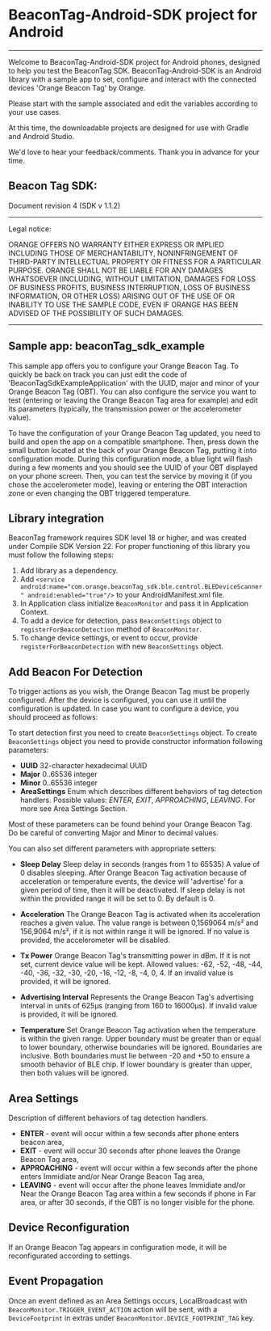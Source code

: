 # BeaconTag-Android-SDK project for Android
-----------------------------

Welcome to BeaconTag-Android-SDK project for Android phones, designed to help you test the BeaconTag SDK.
BeaconTag-Android-SDK is an Android library with a sample app to set, configure and interact with the connected devices 'Orange Beacon Tag' by Orange.

Please start with the sample associated and edit the variables according to your use cases.

At this time, the downloadable projects are designed for use with Gradle and Android Studio.

We'd love to hear your feedback/comments.
Thank you in advance for your time.

Beacon Tag SDK:
---------------
Document revision 4 (SDK v 1.1.2)

-----------------------------------------------------------------------------------------
Legal notice:

ORANGE OFFERS NO WARRANTY EITHER EXPRESS OR IMPLIED INCLUDING THOSE OF MERCHANTABILITY,
NONINFRINGEMENT OF THIRD-PARTY INTELLECTUAL PROPERTY OR FITNESS FOR A PARTICULAR PURPOSE.
ORANGE SHALL NOT BE LIABLE FOR ANY DAMAGES WHATSOEVER (INCLUDING, WITHOUT LIMITATION,
DAMAGES FOR LOSS OF BUSINESS PROFITS, BUSINESS INTERRUPTION, LOSS OF BUSINESS INFORMATION,
OR OTHER LOSS) ARISING OUT OF THE USE OF OR INABILITY TO USE THE SAMPLE CODE, 
EVEN IF ORANGE HAS BEEN ADVISED OF THE POSSIBILITY OF SUCH DAMAGES.

-----------------------------------------------------------------------------------------

Sample app: beaconTag_sdk_example
--------------------
This sample app offers you to configure your Orange Beacon Tag. 
To quickly be back on track you can just edit the code of 'BeaconTagSdkExampleApplication' 
with the UUID, major and minor of your Orange Beacon Tag (OBT). 
You can also configure the service you want to test (entering or leaving the Orange Beacon Tag area for example)
and edit its parameters (typically, the transmission power or the accelerometer value).

To have the configuration of your Orange Beacon Tag updated, you need to build and open the app
on a compatible smartphone. Then, press down the small button located at the back 
of your Orange Beacon Tag, putting it into configuration mode. During this configuration mode, 
a blue light will flash during a few moments and you should see the UUID of your OBT displayed on your phone screen. 
Then, you can test the service by moving it (if you chose the accelerometer mode), leaving or entering 
the OBT interaction zone or even changing the OBT triggered temperature. 


Library integration
--------------------
BeaconTag framework requires SDK level 18 or higher, and was created under Compile SDK Version 22. For proper functioning of this library you must follow the following steps:

1. Add library as a dependency.
2. Add `<service android:name="com.orange.beaconTag_sdk.ble.control.BLEDeviceScanner" android:enabled="true"/>` to your AndroidManifest.xml file.
3. In Application class initialize `BeaconMonitor` and pass it in Application Context.
4. To add a device for detection, pass `BeaconSettings` object to `registerForBeaconDetection` method of `BeaconMonitor`.
5. To change device settings, or event to occur, provide `registerForBeaconDetection` with new `BeaconSettings` object.

Add Beacon For Detection
--------------------
To trigger actions as you wish, the Orange Beacon Tag must be properly configured. After the device is configured, you can use it until the configuration is updated. In case you want to configure a device, you should proceed as follows:

To start detection first you need to create `BeaconSettings` object.
To create `BeaconSettings` object you need to provide constructor information following parameters:

- **UUID** 32-character hexadecimal UUID
- **Major** 0..65536 integer
- **Minor** 0..65536 integer
- **AreaSettings** Enum which describes different behaviors of tag detection handlers. Possible values:
*ENTER*, *EXIT*, *APPROACHING*, *LEAVING*. For more see Area Settings Section.

Most of these parameters can be found behind your Orange Beacon Tag. Do be careful of converting Major and Minor to decimal values.

You can also set different parameters with appropriate setters:

- **Sleep Delay** Sleep delay in seconds (ranges from 1 to 65535) A value of 0 disables sleeping.
After Orange Beacon Tag activation because of acceleration or temperature events, the device will 'advertise' for a given period of time, then it will be deactivated. If sleep delay is not within the provided range it will be set to 0.
By default is 0.

- **Acceleration** The Orange Beacon Tag is activated when its acceleration reaches a given value. The value range is between 0,1569064 m/s² and 156,9064 m/s², if it is not within range it will be ignored.
If no value is provided, the accelerometer will be disabled.

- **Tx Power** Orange Beacon Tag's transmitting power in dBm. If it is not set, current device value will be kept.
Allowed values: -62, -52, -48, -44, -40, -36, -32, -30, -20, -16, -12, -8, -4, 0, 4. 
If an invalid value is provided, it will be ignored.

- **Advertising Interval** Represents the Orange Beacon Tag's advertising interval in units of 625μs (ranging from 160 to 16000μs).
If invalid value is provided, it will be ignored.

- **Temperature** Set Orange Beacon Tag activation when the temperature is within the given range.
Upper boundary must be greater than or equal to lower boundary, otherwise boundaries will be ignored. Boundaries are inclusive. Both boundaries must lie between -20 and +50 to ensure a smooth behavior of BLE chip. If lower boundary is greater than upper, then both values will be ignored.

Area Settings
--------------------
Description of different behaviors of tag detection handlers.

* **ENTER** - event will occur within a few seconds after phone enters beacon area,
* **EXIT** - event will occur 30 seconds after phone leaves the Orange Beacon Tag area,
* **APPROACHING** - event will occur within a few seconds after the phone enters Immidiate and/or Near Orange Beacon Tag area,
* **LEAVING** - event will occur after the phone leaves Immidiate and/or Near the Orange Beacon Tag area within a few seconds if phone in Far area, or after 30 seconds, if the OBT is no longer visible for the phone.

Device Reconfiguration
--------------------
If an Orange Beacon Tag appears in configuration mode, it will be reconfigurated according to settings.

Event Propagation
--------------------
Once an event defined as an Area Settings occurs, LocalBroadcast with
`BeaconMonitor.TRIGGER_EVENT_ACTION` action will be sent, with a `DeviceFootprint` in extras under `BeaconMonitor.DEVICE_FOOTPRINT_TAG` key.

